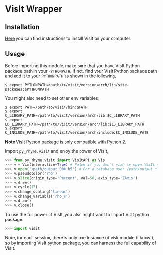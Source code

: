 # VisIt Wrapper

## Installation
[Here](https://wci.llnl.gov/simulation/computer-codes/visit/downloads) you can
find instructions to install VisIt on your computer.

## Usage
Before importing this module, make sure that you have VisIt Python package path
in your `PYTHONPATH`, if not, find your VisIt Python package path and add it
to your `PYTHONPATH` as shown in the following,

```shell
$ export PYTHONPATH=/path/to/visit/version/arch/lib/site-packages:$PYTHONPATH
```

You might also need to set other env variables:

```shell
$ export PATH=/path/to/visit/bin:$PATH
$ export C_LIBRARY_PATH=/path/to/visit/version/arch/lib:$C_LIBRARY_PATH
$ export LD_LIBRARY_PATH=/path/to/visit/version/arch/lib:$LD_LIBRARY_PATH
$ export C_INCLUDE_PATH=/path/to/visit/version/arch/include:$C_INCLUDE_PATH
```

**Note** VisIt Python package is only compatible with Python 2.

Import `py_rhyme.visit` and enjoy the power of VisIt,

```python
>>> from py_rhyme.visit import VisItAPI as Vis
>>> v = Vis(interactive=True) # False if you don't wish to open VisIt viewer
>>> v.open('/path/output_000.h5') # For a database use: /path/output_*
>>> v.pseudocolor('rho')
>>> v.slice(origin_type='Percent', val=50, axis_type='ZAxis')
>>> v.draw()
>>> v.cycle(17)
>>> v.change_scaling('linear')
>>> v.change_variable('rho_u')
>>> v.draw()
>>> v.close()
```

To use the full power of VisIt, you also might want to import VisIt python
package:

```python
>>> import visit
```

Note, for each session, there is only one instance of visit module (I know!), so
by importing VisIt python package, you can harness the full capability of VisIt.
